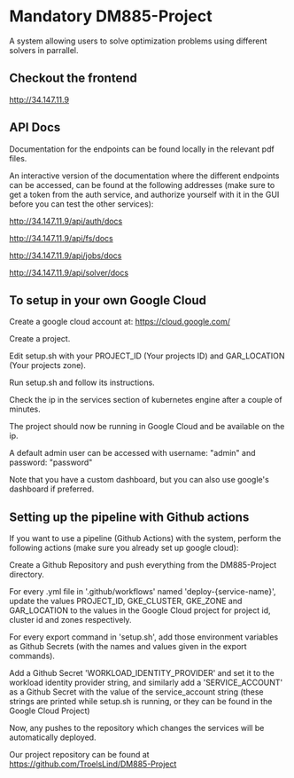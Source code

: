 # Mandatory DM885-Project

A system allowing users to solve optimization problems using different solvers in parrallel.

## Checkout the frontend

http://34.147.11.9

## API Docs

Documentation for the endpoints can be found locally in the relevant pdf files.

An interactive version of the documentation where the different endpoints can be accessed, can be found at the following addresses (make sure to get a token from the auth service, and authorize yourself with it in the GUI before you can test the other services):

http://34.147.11.9/api/auth/docs

http://34.147.11.9/api/fs/docs

http://34.147.11.9/api/jobs/docs

http://34.147.11.9/api/solver/docs

## To setup in your own Google Cloud
Create a google cloud account at: https://cloud.google.com/

Create a project.

Edit setup.sh with your PROJECT_ID (Your projects ID) and GAR_LOCATION (Your projects zone).

Run setup.sh and follow its instructions.

Check the ip in the services section of kubernetes engine after a couple of minutes.

The project should now be running in Google Cloud and be available on the ip.

A default admin user can be accessed with username: "admin" and password: "password"

Note that you have a custom dashboard, but you can also use google's dashboard if preferred.

## Setting up the pipeline with Github actions
If you want to use a pipeline (Github Actions) with the system, perform the following actions (make sure you already set up google cloud):

Create a Github Repository and push everything from the DM885-Project directory.

For every .yml file in '.github/workflows' named 'deploy-{service-name}', update the values PROJECT_ID, GKE_CLUSTER, GKE_ZONE and GAR_LOCATION to the values in the Google Cloud project for project id, cluster id and zones respectively.

For every export command in 'setup.sh', add those environment variables as Github Secrets (with the names and values given in the export commands).

Add a Github Secret 'WORKLOAD_IDENTITY_PROVIDER' and set it to the workload identity provider string, and similarly add a 'SERVICE_ACCOUNT' as a Github Secret with the value of the service_account string (these strings are printed while setup.sh is running, or they can be found in the Google Cloud Project)

Now, any pushes to the repository which changes the services will be automatically deployed.

Our project repository can be found at https://github.com/TroelsLind/DM885-Project
